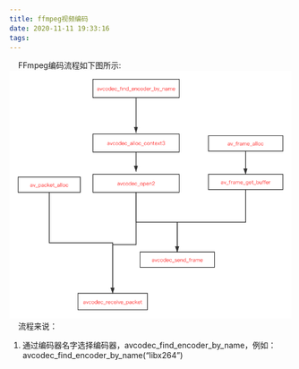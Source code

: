 ```yaml
---
title: ffmpeg视频编码
date: 2020-11-11 19:33:16
tags:
---
```

&nbsp;&nbsp;&nbsp;&nbsp;FFmpeg编码流程如下图所示:    
![](/images/FFmpeg视频编码流程.png)    
&nbsp;&nbsp;&nbsp;&nbsp;流程来说：    
1. 通过编码器名字选择编码器，avcodec_find_encoder_by_name，例如：avcodec_find_encoder_by_name(“libx264”)